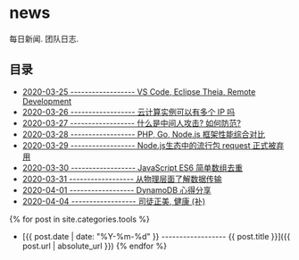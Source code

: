# news

每日新闻. 团队日志.

## 目录

- [2020-03-25 ------------------ VS Code, Eclipse Theia, Remote Development][5]
- [2020-03-26 ------------------ 云计算实例可以有多个 IP 吗][1]
- [2020-03-27 ------------------ 什么是中间人攻击? 如何防范?][2]
- [2020-03-28 ------------------ PHP, Go, Node.js 框架性能综合对比][3]
- [2020-03-29 ------------------ Node.js生态中的流行包 request 正式被弃用][4]
- [2020-03-30 ------------------ JavaScript ES6 简单数组去重][6]
- [2020-03-31 ------------------ 从物理层面了解数据传输][9]
- [2020-04-01 ------------------ DynamoDB 心得分享][7]
- [2020-04-04 ------------------ 司徒正美, 健康 (补)][8]

[1]: 2020-03-26-one-instance-have-multiple-ips.md
[2]: 2020-03-27.md
[3]: 2020-03-28.md
[4]: 2020-03-29.md
[5]: _posts/2020-03-25-vs-code-eclipse-theia.md
[6]: 2020-03-30-javascript-array-duplicate.md
[7]: 2020-04-01-dynamodb.md
[8]: 2020-04-04-rip.md
[9]: 2020-03-31-use-ip-to-communicate.md

{% for post in site.categories.tools %}
- [{{ post.date | date: "%Y-%m-%d" }} ------------------ {{ post.title }}]({{ post.url | absolute_url }})
{% endfor %}
